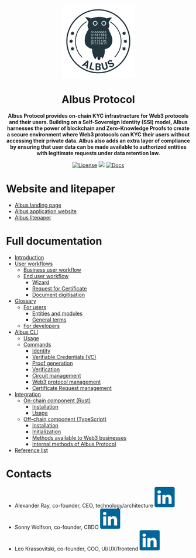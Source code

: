 <p align="center">
  <img src="https://raw.githubusercontent.com/mfactory-lab/albus/main/docs/assets/albus-logo.png" width="200">
</p>

<h1 align="center"><strong>Albus Protocol</strong></h1>
<p align="center">
  <strong>
  Albus Protocol provides on-chain KYC infrastructure for Web3 protocols and their users. Building on a Self-Sovereign Identity (SSI) model, Albus harnesses the power of blockchain and Zero-Knowledge Proofs to create a secure environment where Web3 protocols can KYC their users without accessing their private data. Albus also adds an extra layer of compliance by ensuring that user data can be made available to authorized entities with legitimate requests under data retention law.
  </strong>
</p>

<p align="center">
  <!--<a href="https://github.com/mfactory-lab/albus/actions"><img alt="Build Status" src="https://github.com/mfactory-lab/albus/actions/workflows/test.yaml/badge.svg" /></a>-->
  <a target="_blank" href="https://github.com/mfactory-lab/albus/blob/master/LICENSE"><img alt="License" src="https://img.shields.io/github/license/coral-xyz/xnft?color=red" /></a>
  <a target="_blank" href="https://discord.gg/albusProtocol"><img src="https://img.shields.io/discord/732892373507375164?color=6A7EC2&logo=discord&logoColor=ffffff&labelColor=6A7EC2&label=Discord" /></a>
  <a target="_blank" href="https://github.com/mfactory-lab/albus/wiki"><img alt="Docs" src="https://img.shields.io/badge/docs-wiki-blue" /></a>
</p>

# Website and litepaper

- [Albus landing page](https://albus.finance/)
- [Albus application website](https://app.albus.finance/)
- [Albus litepaper](https://albus.finance/assets/ALBUS%20LITEPAPER%20v2.02%20Sep23-86978e72.pdf)

# Full documentation

- [Introduction](https://github.com/mfactory-lab/albus/wiki)
- [User workflows](https://github.com/mfactory-lab/albus/wiki/user-workflows)
  - [Business user workflow](https://github.com/mfactory-lab/albus/wiki/user-workflows#business-user-workflow)
  - [End user workflow](https://github.com/mfactory-lab/albus/wiki/user-workflows#end-user-workflows)
    - [Wizard](https://github.com/mfactory-lab/albus/wiki/user-workflows#wizard)
    - [Request for Certificate](https://github.com/mfactory-lab/albus/wiki/user-workflows#request-for-certificate)
    - [Document digitisation](https://github.com/mfactory-lab/albus/wiki/user-workflows#document-digitisation)
- [Glossary](https://github.com/mfactory-lab/albus/wiki/Glossary)
  - [For users](https://github.com/mfactory-lab/albus/wiki/Glossary#for-users)
    - [Entities and modules](https://github.com/mfactory-lab/albus/wiki/Glossary#entities-and-modules)
    - [General terms](https://github.com/mfactory-lab/albus/wiki/Glossary#general-terms)
  - [For developers](https://github.com/mfactory-lab/albus/wiki/Glossary#for-developers)
- [Albus CLI](https://github.com/mfactory-lab/albus/wiki/Albus-CLI)
  - [Usage](https://github.com/mfactory-lab/albus/wiki/Albus-CLI#usage)
  - [Commands](https://github.com/mfactory-lab/albus/wiki/Albus-CLI#commands)
    - [Identity](https://github.com/mfactory-lab/albus/wiki/Albus-CLI#identity)
    - [Verifiable Credentials (VC)](https://github.com/mfactory-lab/albus/wiki/Albus-CLI#verifiable-credentials-vc)
    - [Proof generation](https://github.com/mfactory-lab/albus/wiki/Albus-CLI#proof-generation)
    - [Verification](https://github.com/mfactory-lab/albus/wiki/Albus-CLI#verification)
    - [Circuit management](https://github.com/mfactory-lab/albus/wiki/Albus-CLI#circuit-management)
    - [Web3 protocol management](https://github.com/mfactory-lab/albus/wiki/Albus-CLI#web3-service-management)
    - [Certificate Request management](https://github.com/mfactory-lab/albus/wiki/Albus-CLI#zkp-request-management)
- [Integration](https://github.com/mfactory-lab/albus/wiki/Integration)
  - [On-chain component (Rust)](https://github.com/mfactory-lab/albus/wiki/Integration#on-chain-component-rust)
    - [Installation](https://github.com/mfactory-lab/albus/wiki/Integration#installation)
    - [Usage](https://github.com/mfactory-lab/albus/wiki/Integration#usage)
  - [Off-chain component (TypeScript)](https://github.com/mfactory-lab/albus/wiki/Integration#off-chain-component-typescript)
    - [Installation](https://github.com/mfactory-lab/albus/wiki/Integration#installation-1)
    - [Initialization](https://github.com/mfactory-lab/albus/wiki/Integration#initialization)
    - [Methods available to Web3 businesses](https://github.com/mfactory-lab/albus/wiki/Integration#methods-available-to-web3-businesses)
    - [Internal methods of Albus Protocol](https://github.com/mfactory-lab/albus/wiki/Integration#internal-methods-of-albus-protocol)
- [Reference list](https://github.com/mfactory-lab/albus/wiki/Reference-list)

# Contacts

- Alexander Ray, co-founder, CEO, technology/architecture [![LinkedIn logo](https://github.com/mfactory-lab/albus/blob/main/docs/assets/linkedin-a75760c5.svg)](https://www.linkedin.com/in/alex-a-ray/)<br>
- Sonny Wolfson, co-founder, CBDO [![LinkedIn logo](https://github.com/mfactory-lab/albus/blob/main/docs/assets/linkedin-a75760c5.svg)](https://www.linkedin.com/in/sonny-wolfson-22297621/)<br>
- Leo Krassovitski, co-founder, COO, UI/UX/frontend [![LinkedIn logo](https://github.com/mfactory-lab/albus/blob/main/docs/assets/linkedin-a75760c5.svg)](https://www.linkedin.com/in/leonid-krassovitski/)

